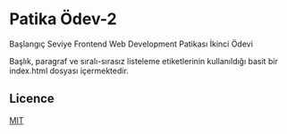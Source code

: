 # Patika Ödev-2

Başlangıç Seviye Frontend Web Development Patikası İkinci Ödevi

Başlık, paragraf ve sıralı-sırasız listeleme etiketlerinin kullanıldığı basit bir index.html dosyası içermektedir.

## Licence
[MIT](https://choosealicense.com/licenses/mit)